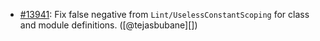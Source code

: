 * [#13941](https://github.com/rubocop/rubocop/issues/13941): Fix false negative from `Lint/UselessConstantScoping` for class and module definitions. ([@tejasbubane][])
